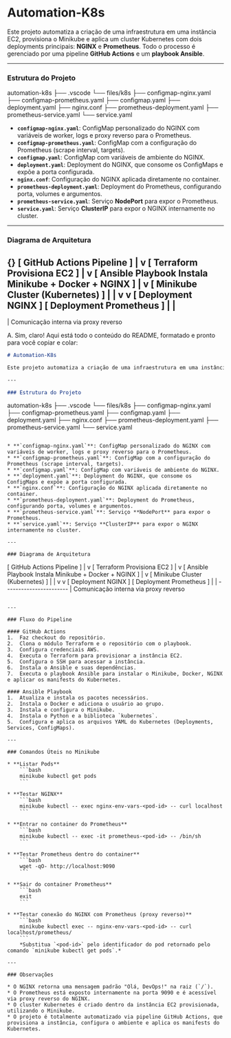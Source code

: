# Automation-K8s

Este projeto automatiza a criação de uma infraestrutura em uma instância EC2, provisiona o Minikube e aplica um cluster Kubernetes com dois deployments principais: **NGINX** e **Prometheus**. Todo o processo é gerenciado por uma pipeline **GitHub Actions** e um **playbook Ansible**.

---

### Estrutura do Projeto

automation-k8s
├── .vscode
└── files/k8s
├── configmap-nginx.yaml
├── configmap-prometheus.yaml
├── configmap.yaml
├── deployment.yaml
├── nginx.conf
├── prometheus-deployment.yaml
├── prometheus-service.yaml
└── service.yaml

* **`configmap-nginx.yaml`**: ConfigMap personalizado do NGINX com variáveis de worker, logs e proxy reverso para o Prometheus.
* **`configmap-prometheus.yaml`**: ConfigMap com a configuração do Prometheus (scrape interval, targets).
* **`configmap.yaml`**: ConfigMap com variáveis de ambiente do NGINX.
* **`deployment.yaml`**: Deployment do NGINX, que consome os ConfigMaps e expõe a porta configurada.
* **`nginx.conf`**: Configuração do NGINX aplicada diretamente no container.
* **`prometheus-deployment.yaml`**: Deployment do Prometheus, configurando porta, volumes e argumentos.
* **`prometheus-service.yaml`**: Serviço **NodePort** para expor o Prometheus.
* **`service.yaml`**: Serviço **ClusterIP** para expor o NGINX internamente no cluster.

---

### Diagrama de Arquitetura

{} [ GitHub Actions Pipeline ]
|
v
[ Terraform Provisiona EC2 ]
|
v
[ Ansible Playbook Instala Minikube + Docker + NGINX ]
|
v
[ Minikube Cluster (Kubernetes) ]
|                     |
v                     v
[ Deployment NGINX ]   [ Deployment Prometheus ]
|                     |
-----------------------
|
Comunicação interna
via proxy reverso

A. Sim, claro\! Aqui está todo o conteúdo do README, formatado e pronto para você copiar e colar:

```markdown
# Automation-K8s

Este projeto automatiza a criação de uma infraestrutura em uma instância EC2, provisiona o Minikube e aplica um cluster Kubernetes com dois deployments principais: **NGINX** e **Prometheus**. Todo o processo é gerenciado por uma pipeline **GitHub Actions** e um **playbook Ansible**.

---

### Estrutura do Projeto

```

automation-k8s
├── .vscode
└── files/k8s
├── configmap-nginx.yaml
├── configmap-prometheus.yaml
├── configmap.yaml
├── deployment.yaml
├── nginx.conf
├── prometheus-deployment.yaml
├── prometheus-service.yaml
└── service.yaml

```

* **`configmap-nginx.yaml`**: ConfigMap personalizado do NGINX com variáveis de worker, logs e proxy reverso para o Prometheus.
* **`configmap-prometheus.yaml`**: ConfigMap com a configuração do Prometheus (scrape interval, targets).
* **`configmap.yaml`**: ConfigMap com variáveis de ambiente do NGINX.
* **`deployment.yaml`**: Deployment do NGINX, que consome os ConfigMaps e expõe a porta configurada.
* **`nginx.conf`**: Configuração do NGINX aplicada diretamente no container.
* **`prometheus-deployment.yaml`**: Deployment do Prometheus, configurando porta, volumes e argumentos.
* **`prometheus-service.yaml`**: Serviço **NodePort** para expor o Prometheus.
* **`service.yaml`**: Serviço **ClusterIP** para expor o NGINX internamente no cluster.

---

### Diagrama de Arquitetura

```

[ GitHub Actions Pipeline ]
|
v
[ Terraform Provisiona EC2 ]
|
v
[ Ansible Playbook Instala Minikube + Docker + NGINX ]
|
v
[ Minikube Cluster (Kubernetes) ]
|                     |
v                     v
[ Deployment NGINX ]   [ Deployment Prometheus ]
|                     |
\-----------------------
|
Comunicação interna
via proxy reverso

````

---

### Fluxo do Pipeline

#### GitHub Actions
1.  Faz checkout do repositório.
2.  Clona o módulo Terraform e o repositório com o playbook.
3.  Configura credenciais AWS.
4.  Executa o Terraform para provisionar a instância EC2.
5.  Configura o SSH para acessar a instância.
6.  Instala o Ansible e suas dependências.
7.  Executa o playbook Ansible para instalar o Minikube, Docker, NGINX e aplicar os manifests do Kubernetes.

#### Ansible Playbook
1.  Atualiza e instala os pacotes necessários.
2.  Instala o Docker e adiciona o usuário ao grupo.
3.  Instala e configura o Minikube.
4.  Instala o Python e a biblioteca `kubernetes`.
5.  Configura e aplica os arquivos YAML do Kubernetes (Deployments, Services, ConfigMaps).

---

### Comandos Úteis no Minikube

* **Listar Pods**
    ```bash
    minikube kubectl get pods
    ```

* **Testar NGINX**
    ```bash
    minikube kubectl -- exec nginx-env-vars-<pod-id> -- curl localhost
    ```

* **Entrar no container do Prometheus**
    ```bash
    minikube kubectl -- exec -it prometheus-<pod-id> -- /bin/sh
    ```

* **Testar Prometheus dentro do container**
    ```bash
    wget -qO- http://localhost:9090
    ```

* **Sair do container Prometheus**
    ```bash
    exit
    ```

* **Testar conexão do NGINX com Prometheus (proxy reverso)**
    ```bash
    minikube kubectl exec -- nginx-env-vars-<pod-id> -- curl localhost/prometheus/
    ```
    *Substitua `<pod-id>` pelo identificador do pod retornado pelo comando `minikube kubectl get pods`.*

---

### Observações

* O NGINX retorna uma mensagem padrão "Olá, DevOps!" na raiz (`/`).
* O Prometheus está exposto internamente na porta 9090 e é acessível via proxy reverso do NGINX.
* O cluster Kubernetes é criado dentro da instância EC2 provisionada, utilizando o Minikube.
* O projeto é totalmente automatizado via pipeline GitHub Actions, que provisiona a instância, configura o ambiente e aplica os manifests do Kubernetes.
````